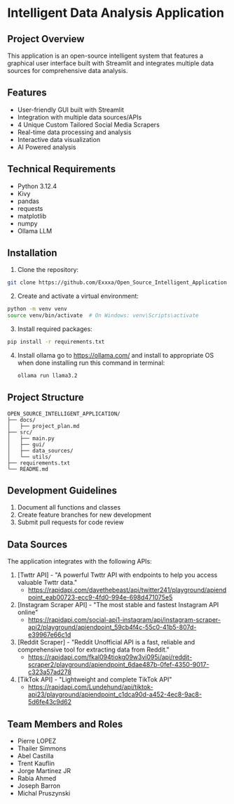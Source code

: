 
# Intelligent Data Analysis Application

## Project Overview

This application is an open-source intelligent system that features a graphical user interface built with Streamlit and integrates multiple data sources for comprehensive data analysis.

## Features

- User-friendly GUI built with Streamlit
- Integration with multiple data sources/APIs
- 4 Unique Custom Tailored Social Media Scrapers
- Real-time data processing and analysis
- Interactive data visualization
- AI Powered analysis 

## Technical Requirements

- Python 3.12.4
- Kivy
- pandas
- requests
- matplotlib
- numpy
- Ollama LLM

## Installation

1. Clone the repository:

```bash
git clone https://github.com/Exxxa/Open_Source_Intelligent_Application
```

2. Create and activate a virtual environment:

```bash
python -m venv venv
source venv/bin/activate  # On Windows: venv\Scripts\activate
```

3. Install required packages:

```bash
pip install -r requirements.txt
```
4. Install ollama
   go to https://ollama.com/ and install to appropriate OS
   when done installing run this command in terminal:
   ```bash
   ollama run llama3.2
   ```
## Project Structure

```
OPEN_SOURCE_INTELLIGENT_APPLICATION/
├── docs/
│   ├── project_plan.md
├── src/
│   ├── main.py
│   ├── gui/
│   ├── data_sources/
│   └── utils/
├── requirements.txt
└── README.md
```

## Development Guidelines

1. Document all functions and classes
3. Create feature branches for new development
4. Submit pull requests for code review

## Data Sources

The application integrates with the following APIs:

1. [Twttr API] - "A powerful Twttr API with endpoints to help you access valuable Twttr data."
   - https://rapidapi.com/davethebeast/api/twitter241/playground/apiendpoint_eab00723-ecc9-4fd0-994e-698d471075e5
2. [Instagram Scraper API] - "The most stable and fastest Instagram API online"
   - https://rapidapi.com/social-api1-instagram/api/instagram-scraper-api2/playground/apiendpoint_59cb4f4c-55c0-41b5-807d-e39967e66c1d
3. [Reddit Scraper] - "Reddit Unofficial API is a fast, reliable and comprehensive tool for extracting data from Reddit."
   - https://rapidapi.com/fkal094tiokg09w3vi095i/api/reddit-scraper2/playground/apiendpoint_6dae487b-0fef-4350-9017-c323a57ad278
4. [TikTok API] - "Lightweight and complete TikTok API"
   - https://rapidapi.com/Lundehund/api/tiktok-api23/playground/apiendpoint_c1dca90d-a452-4ec8-9ac8-5d6fe43c9d62

## Team Members and Roles

- Pierre LOPEZ
- Thailer Simmons
- Abel Castilla
- Trent Kauflin
- Jorge Martinez JR
- Rabia Ahmed
- Joseph Barron
- Michal Pruszynski
